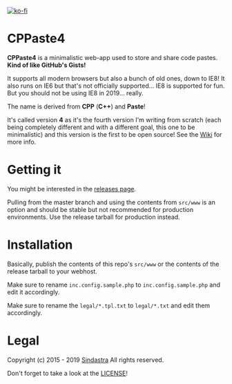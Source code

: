 [![ko-fi](https://www.ko-fi.com/img/githubbutton_sm.svg)](https://ko-fi.com/W7W215OZB)
# CPPaste4

**CPPaste4** is a minimalistic web-app used to store and share code pastes. **Kind of like GitHub's Gists!**

It supports all modern browsers but also a bunch of old ones, down to IE8! It also runs on IE6 but that's not officially supported... IE8 is supported for fun. But you should not be using IE8 in 2019... really.

The name is derived from **CPP** (**C++**) and **Paste**!

It's called version **4** as it's the fourth version I'm writing from scratch (each being completely different and with a different goal, this one to be minimalistic) and this version is the first to be open source! See the [Wiki](https://github.com/sindastra/CPPaste4/wiki) for more info.

# Getting it

You might be interested in the [releases page](https://github.com/sindastra/CPPaste4/releases).

Pulling from the master branch and using the contents from ```src/www``` is an option and should be stable but not recommended for production environments. Use the release tarball for production instead.

# Installation

Basically, publish the contents of this repo's ```src/www``` or the contents of the release tarball to your webhost.

Make sure to rename ```inc.config.sample.php``` to ```inc.config.sample.php``` and edit it accordingly.

Make sure to rename the ```legal/*.tpl.txt``` to ```legal/*.txt``` and edit them accordingly.

# Legal

Copyright (c) 2015 - 2019 [Sindastra](https://github.com/sindastra)
All rights reserved.

Don't forget to take a look at the [LICENSE](LICENSE.md)!
